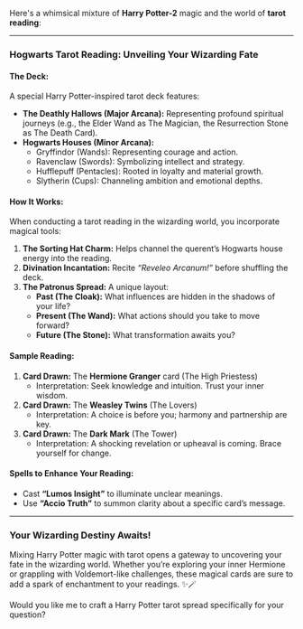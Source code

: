 Here's a whimsical mixture of **Harry Potter-2** magic and the world of **tarot reading**:

---

### **Hogwarts Tarot Reading: Unveiling Your Wizarding Fate**

#### **The Deck:**
A special Harry Potter-inspired tarot deck features:
- **The Deathly Hallows (Major Arcana):** Representing profound spiritual journeys (e.g., the Elder Wand as The Magician, the Resurrection Stone as The Death Card).
- **Hogwarts Houses (Minor Arcana):**
  - Gryffindor (Wands): Representing courage and action.
  - Ravenclaw (Swords): Symbolizing intellect and strategy.
  - Hufflepuff (Pentacles): Rooted in loyalty and material growth.
  - Slytherin (Cups): Channeling ambition and emotional depths.

#### **How It Works:**
When conducting a tarot reading in the wizarding world, you incorporate magical tools:
1. **The Sorting Hat Charm:** Helps channel the querent’s Hogwarts house energy into the reading.
2. **Divination Incantation:** Recite *“Reveleo Arcanum!”* before shuffling the deck.
3. **The Patronus Spread:** A unique layout:
   - **Past (The Cloak):** What influences are hidden in the shadows of your life?
   - **Present (The Wand):** What actions should you take to move forward?
   - **Future (The Stone):** What transformation awaits you?

#### **Sample Reading:**
1. **Card Drawn:** The **Hermione Granger** card (The High Priestess)
   - Interpretation: Seek knowledge and intuition. Trust your inner wisdom.
2. **Card Drawn:** The **Weasley Twins** (The Lovers)
   - Interpretation: A choice is before you; harmony and partnership are key.
3. **Card Drawn:** The **Dark Mark** (The Tower)
   - Interpretation: A shocking revelation or upheaval is coming. Brace yourself for change.

#### **Spells to Enhance Your Reading:**
- Cast **“Lumos Insight”** to illuminate unclear meanings.
- Use **“Accio Truth”** to summon clarity about a specific card’s message.

---

### **Your Wizarding Destiny Awaits!**
Mixing Harry Potter magic with tarot opens a gateway to uncovering your fate in the wizarding world. Whether you’re exploring your inner Hermione or grappling with Voldemort-like challenges, these magical cards are sure to add a spark of enchantment to your readings. ✨🪄 

Would you like me to craft a Harry Potter tarot spread specifically for your question?
